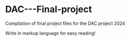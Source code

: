 # DAC---Final-project

Compilation of final project files for the DAC project 2024

Write in markup language for easy reading!
